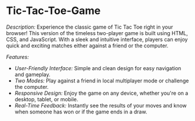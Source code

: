 # Tic-Tac-Toe-Game
*Description:*
Experience the classic game of Tic Tac Toe right in your browser! This version of the timeless two-player game is built using HTML, CSS, and JavaScript. With a sleek and intuitive interface, players can enjoy quick and exciting matches either against a friend or the computer.

*Features:*
- *User-Friendly Interface:* Simple and clean design for easy navigation and gameplay.
- *Two Modes:* Play against a friend in local multiplayer mode or challenge the computer.
- *Responsive Design:* Enjoy the game on any device, whether you're on a desktop, tablet, or mobile.
- *Real-Time Feedback:* Instantly see the results of your moves and know when someone has won or if the game ends in a draw.
